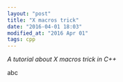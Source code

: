 ```yaml
---
layout: "post"
title: "X macros trick"
date: "2016-04-01 18:03"
modified_at: "2016 Apr 01"
tags: cpp
---
```


_A tutorial about X macros trick in C++_


abc
